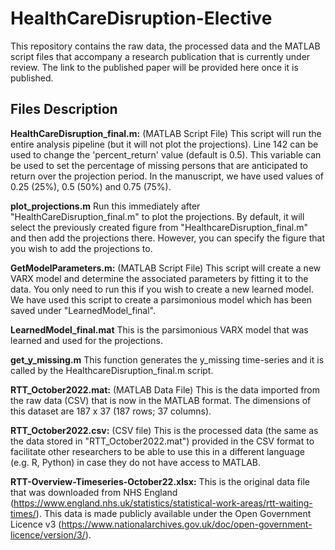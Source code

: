 # HealthCareDisruption-Elective

This repository contains the raw data, the processed data and the MATLAB script files that accompany a research publication that is currently under review. The link to the published paper will be provided here once it is published.

**Files Description**
-
**HealthCareDisruption_final.m:** (MATLAB Script File) This script will run the entire analysis pipeline (but it will not plot the projections). Line 142 can be used to change the 'percent_return' value (default is 0.5). This variable can be used to set the percentage of missing persons that are anticipated to return over the projection period. In the manuscript, we have used values of 0.25 (25%), 0.5 (50%) and 0.75 (75%). 

**plot_projections.m** Run this immediately after "HealthCareDisruption_final.m" to plot the projections. By default, it will select the previously created figure from "HealthcareDisruption_final.m" and then add the projections there. However, you can specify the figure that you wish to add the projections to.

**GetModelParameters.m:**  (MATLAB Script File) This script will create a new VARX model and determine the associated parameters by fitting it to the data.  You only need to run this if you wish to create a new learned model. We have used this script to create a parsimonious model which has been saved under "LearnedModel_final".

**LearnedModel_final.mat** This is the parsimonious VARX model that was learned and used for the projections.

**get_y_missing.m** This function generates the y_missing time-series and it is called by the HealthcareDisruption_final.m script.

**RTT_October2022.mat:** (MATLAB Data File) This is the data imported from the raw data (CSV) that is now in the MATLAB format. The dimensions of this dataset are 187 x 37 (187 rows; 37 columns).

**RTT_October2022.csv:** (CSV file) This is the processed data (the same as the data stored in "RTT_October2022.mat") provided in the CSV format to facilitate other researchers to be able to use this in a different language (e.g. R, Python) in case they do not have access to MATLAB.

**RTT-Overview-Timeseries-October22.xlsx:** This is the original data file that was downloaded from NHS England (https://www.england.nhs.uk/statistics/statistical-work-areas/rtt-waiting-times/). This data is made publicly available under the Open Government Licence v3 (https://www.nationalarchives.gov.uk/doc/open-government-licence/version/3/).
